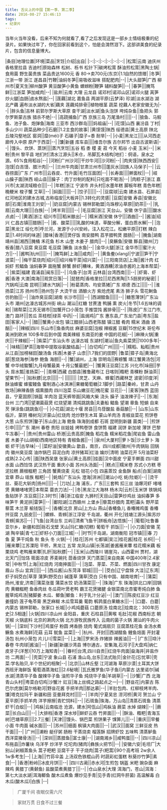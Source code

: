```yaml
---
title: 舌尖上的中国【第一季、第二季】
date: 2016-08-27 15:46:13
tags:
- 纪录片
---
```


当年火当年没看，后来不知为何就看了,看了之后发现这是一部乡土情结极重的纪录片。如果快过年了，你在回家前看到这个，怕是会潸然泪下。这部讲美食的纪录片，包含的信息量博大。

|条目|地理位置|环境|菜品|烹饪|介绍|出自|
|:-:|:-:|:-:|:-:|:-:|:-:|
|松茸|云南 迪庆州 香格里拉县 吉迪村|原始森林 松树、栎书 松针下|碳烤松茸 酥油煎松茸|黑陶土锅|食用菌 野生菌贵族 菜品贵达1600元 香 80->卖700元(东京)|1.1自然的馈赠|
|冬笋|江浙一带 浙江 遂昌县|竹鞭|油焖冬笋||易吸收滋味 搭配肥肉|--|
|大头甜笋|广西 柳州市|夏天生|柳州酸笋 黄豆酸笋小黄鱼 螺蛳粉|鞭笋 辅料酸笋||--|
|春笋|||腌笃鲜||江浙菜 笋加咸肉|--|
|盐井|云南 大理 云龙县 诺邓村|诺邓山区|诺邓火腿 莴笋炒火腿|血肠|卤水熬盐|--|
|莲藕|湖北 嘉鱼县 两湖平原(云梦泽) 珍湖|淡水湖泊 湖北产藕 遍布淡水湖的大省|藕夹 莲藕炖排骨||植物根茎 蔬菜 挖藕人老家安徽无为|--|
|胖头鱼|吉林 前郭尔罗斯大草原 查干湖|淡水湖|鱼头泡饼 垮炖杂鱼||鱼把头 郭尔罗斯蒙古族 猎杀不绝|--|
|高跷捕鱼|广西 京族三岛 万尾渔村|||||--|
|狼鱼、马鲛鱼、池子鱼、炮弹鱼|海南 三亚市 西沙群岛||||妈祖庙|--|
|花馍|山西 襄汾县 丁村|多山少川 蔬菜品种少||石磨||1.2主食的故事|
|黄馍馍|陕西 绥德县|黄土高原 陕北丘陵沟壑地区 窑洞||糜(méi)子 石碾子|糜子=黍 耐旱|--|
|小麦|黑龙江||||从河西走廊传入中原 原产于西亚|--|
|馕|新疆 库车县||||维吾尔族 古尔邦节 出自古波斯语|--|
|馒头、炊饼、蒸饼||||蒸汽烹饪|五谷 稻 黍 稷 麦 菽 今天 稻谷 小麦 玉米|--|
|米粉|贵州 黎平县 地扪村|清水江源头||禾仓，吊脚瓦木结构|地扪：侗语，泉水之源。65%食用稻谷|--|
|河粉|广州沙河||干炒牛河||沙河粉|--|
|肉夹馍|陕西西安||泡馍|白吉馍、腊汁肉||--|
|兰州牛肉面|甘肃兰州市|||蓬灰水|回族人马保子|--|
|云吞捞面|广东 广州市|||云吞皮、竹升面|毛竹压面团|--|
|长寿面||||擀面杖||--|
|岐山臊子面|陕西 岐山县|||臊子：肉丁炒制的配料|只吃面不喝汤|--|
|肉粽子|浙江 嘉兴市|太湖流域粮仓||||--|
|年糕|浙江 宁波市 井头村||水墨年糕 脚板年糕 青色年糕|晚粳米 梭子蟹 艾草||--|
|焖面||||||--|
|饺子||||||--|
|豆腐球|云南 建水县、石屏县|红河地区的建水古城,古称临安||大板井||1.3转化的灵感|
|豆腐|安徽 寿县|安徽北部||石膏|淮南王刘安|--|
|奶豆腐|内蒙古 锡林郭勒盟|乌珠穆沁草原||奶茶||--|
|乳扇|云南大理||||白族|--|
|烤羊背||||||--|
|毛豆腐|浙江 天台山，安徽 休宁县||||酸水点卤|--|
|黄酒|浙江 绍兴市||||稻米酿出|--|
|糯米酒|安徽 休宁|||酒曲||--|
|酱油|绍兴 仁昌古镇|||腊肠||--|
|酱、酸菜|||||乳酸的味道，草酸分解，蛋白质水解|--|
|泡菜|黑龙江 绥化市|呼兰河，发源于小兴安岭，注入松花江。松嫩平原||打糕 辣白菜||1.4时间的味道|
|腊味|香港|||煲仔饭 南安腊鸭 荔芋腊鸭煲 腊肠||--|
|腌鱼|湖南 靖州县|湘西||腌桶 禾花鱼 杉木 山奎 木姜子 腊肉||--|
|臭鳜鱼|安徽 黟县|徽州|刀板香|腊八豆腐 臭豆腐 毛豆腐 |鳜鱼 淡水鱼|--|
|金华火腿|浙江 金华市|||蜜汁火方||--|
|酱鸭|杭州|||||--|
|腌笃鲜|上海|||咸肉||--|
|黄鱼鲞(xǐang)|宁波|||笋干|宁波菜|--|
|梅干菜烧肉|绍兴|||绍兴梅干菜|绍兴菜|--|
|三阳南货店|上海||酱汁肉 红焖虾 煎鲳鱼 油焖春笋 面拖蟹 醉蟹 醉虾|糟味，黄酒酒糟|浓油赤酱的上海本帮菜|--|
|紫菜|福建 霞浦县|闽东||||--|
|乌鱼子|台湾 云林县|台湾西南||||--|
|虾膏、虾酱|香港 大澳|南海|||观赏日落|--|
|琵琶肉|香格里拉|||尼西黑陶||1.5厨房的秘密|
|汽锅鸡|云南 昆明|||建水汽锅||--|
|粉葛蒸肉、均安蒸猪|广东 顺德 西江|||||--|
|淮扬菜|江苏 扬州市||扬州包子 大烫干丝 酒酿火方 紫炝虎尾 素汤 狮子头 雪花鲥鱼 仿豹胎|||--|
|油炸臭豆腐|湖南 长沙市|||||--|
|西湖醋鱼||||||--|
|糖葱薄饼|广东汕头市 潮州|达濠古城苏州街 峡山 潮汕||红糖 甘蔗渣 鸭脯 熏 炭火|冬节|1.6五味的调和|
|锡帮菜|江苏无锡市||加蟹开口小笼包 手推馄饨 酱排骨|||--|
|陈皮|广东江门市,澳门 路环|||苦瓜 茶枝柑|绿茶 中药|--|
|盐焗鸡|广东 惠东县,广东龙门县|粤东||盐田|客家人|--|
|醋|||蟹黄小龙包 镇江醋排|山西老陈醋 镇江醋 肴肉 糯米 酒曲 酒醅||--|
|辣椒|四川 乐山市||鱼香肉丝 麻婆豆腐|泡椒 辣椒酱 豆瓣|15世纪末 哥伦布 美洲到欧洲 100多年后到中国 南美辣椒 东南亚的姜 中国的花椒|--|
|麻辣火锅|重庆|||干辣椒||--|
|紫菜|广东汕头市 达濠古城 东湖村|潮汕|鱼丸紫菜煲||1000多年|--|
|味精|||酽茶||海带中提取谷氨酸结晶|--|
|白切鸡|广州|||||--|
|糯稻、籼稻|贵州 从江县|加榜梯田|酸汤鱼 炜酒|木姜子 山柰||1.7我们的田野|
|鲁菜|獐子岛|黄海北部|葱烧海参|海参 鲍鱼 海胆||--|
|蟹|湖州，上海 崇明岛||赛螃蟹 靖江蟹黄汤包|河蟹 中华绒螯蟹|九月母蟹最美 十月公蟹最肥|--|
|蟹黄汪豆腐|江苏 兴化市|垛田||芋头 戽水瓢|淮扬菜|--|
|青稞|西藏 白朗县|雅鲁藏布江 日喀则|糌粑 青稞粉 酥油茶||望果节|--|
|贴秋膘|北京|||||--|
||||||||
|灵芝、天麻、蜂蜜|西藏林芝 波密|印度洋|酥油蜂蜜 蜂蜜鳗鱼 蜜制酒心冰淇淋||果糖葡萄糖|2.1脚步|
|路菜|秦岭，甘肃 山丹牧场||麻辣香肠 烟熏腊肉 四川泡菜 乐山嫩豆花|槐花蜜 豆花||--|
|麦客|陕西 蓝田县，宁夏固原||锅盔 羊肉泡 蓝天裤带面|风箱大柴 浇头 臊子 油泼辣子||--|
|东海|台州 三门湾||望潮菌菇煲 红烧望潮 清炖跳跳鱼|夫妻船 鲳鱼 望潮 章鱼 短蛸 自来芡 弹涂鱼(跳跳鱼)||--|
|小花菇|湖北十堰 房县|||鸟苷酸盐 香菇酿||--|
|山东|山东临沂，蒙阴 椿树沟|沂蒙山|红烧肉 炝炒野生木耳 蒙山羊肉汤 青椒韭菜花 煎饼卷大葱 山东煎饼|鏊子|东山到上海 鲍鱼 珠海到成都 石斑 昆明到新疆 菌类|--|
|煎饼引申|||||广东 潮州 春卷 贵阳 丝娃娃 烤鸭卷饼 食饼筒 福建 润饼 新加坡 薄饼 巴黎 牛冻春|--|
|贵州|贵州雷山 桥港|云贵高原|腌鱼 稻花鱼 糯米稻花鱼|爬岩鱼 雷山鱼酱 木姜子(山胡椒)西南地区特有 青椒鱼酱||--|
|泉州|大厦村||萝卜饭|沙土萝卜 海蛎 虾干|古早味|--|
|菜籽油|安徽黄山 歙县，南京，四川成都|徽州|牛肉锅贴 回锅肉 徽州臭豆腐 油炸锅巴 蒜泥白肉 凉拌猪耳|红油 煸炒|清明 油菜花开 5月油菜籽成熟|2.2心传|
|面|陕西吴堡 张家山|黄土高原||挂面|汉中面皮 宁夏手擀面 四川甜水面 山西饸饹 武汉热干面 重庆小面 苏州头汤面|--|
|糕点|||糯米卷 苏式小方糕 枣泥拉糕 蕨根糍粑 三角团 蟹黄烧麦 元松 钳花小包 四喜蒸饺 金鱼酥 船点|白案|湖南宜章 莽山 瑶族 糍粑|--|
|蚝烙|广东汕头 澄海|汫洲|||潮汕小吃 蚝(牡蛎)|--|
|烫干丝、葵花大斩肉|扬州|||||--|
|刀功|上海 浦东，广东||三套鸭 扣三丝 油爆河虾 啫啫煲 黄鳝啫啫煲||本帮菜 蓑衣刀法|--|
|冬|黑龙江大海林 杨木沟|云杉|玉米饼 铁锅炖鱼贴饼子 冻豆腐|||2.3时节|
|春|浙江临安 九狮村|天目山|雷笋炒鸡丝 油焖春笋 多味笋干 黄泥拱|雷笋||--|
|鄱阳湖|江西赣州 上堡乡||藜蒿炒腊肉 蒿粑|藠头 野芹菜 藜蒿 木兰芽 榆钱饭||--|
|香椿|北京 房山|上方山 燕山|香椿鱼儿 香椿摊鸡蛋 香椿拌豆腐 九层皮|||--|
|螺蛳、青蛳|浙江淳安 千岛湖，衢州 开化|钱塘江源头|紫苏炒青蛳|紫苏||--|
|飞鱼|台湾台东 兰屿||清煮飞鱼干|拼板舟|达悟族|--|
|葡萄|吐鲁番 亚尔乡，新疆和田|砾石戈壁 天山|玛仁糖(切糕) 葡萄干 抓饭|||--|
|小刀面|安徽 芜湖 陶辛镇|青弋江|虾籽小刀面||江城|--|
|时节|千岛湖，湖南衡阳 冠市镇||||春 刀鱼 夏 笋干炖鱼 秋 鱼头 冬 火锅|--|
|桂花|苏州 七都镇|吴江|桂花酱|桂花 长枳||--|
|雁来蕈|江苏溧阳 平桥，黑龙江 五常 龙凤山镇|长荡湖|姜酱雁来蕈 桂花糯米藕 板栗烧鸡 老鸭雁来蕈|扎肝|贴秋膘|--|
|玉米|山西陵川 锡崖沟，山西霍州 贾村，湖北天门||饸饹 筱面凉皮 荞麦碗托 茴香烧饼 天门蒸菜||来自南美 中国400年|2.4家常|
|中秋节|上海||红烧肉 河南抻面|||--|
|泡菜、芽菜、芥菜、燃面|四川甘孜 康定 眉山 乐山 宜宾|||||--|
|西瓜酱|山东菏泽 郓城|||||--|
|茭白|辽宁盘锦 大洼|辽东湾|虾子焖茭白|草芽 蒲笋(野茭白) 碱蓬草 蒲草|茭白 只有中国、越南培育|--|
|蒲菜|扬州,淮安,济南||蒲菜涨蛋 蒲菜水饺 奶汤蒲菜|||--|
|珠海|广东 珠海|拱北口岸|回锅肉 黄糖糍粑 鱼香肉丝 冬瓜荷叶煲老鸭 霸王花煲猪腱 金银菜南北杏蜜枣炖白肺 鱼腥草炖鸡汤|猪脚姜 木瓜、鲫鱼|鲫鱼：利于乳汁分泌|--|
|澳门|||陈皮红豆沙 红豆姜撞奶 莲子龟苓膏 黑芝麻糊 木瓜雪耳羹 葡韵 鹌鹑蛋白果糖水|||--|
|口蘑、白蘑|内蒙古 锡林郭勒，张家口 长城||小鸡炖蘑菇 口蘑原汤 烩南北||烩南北：300年历史|2.5相逢|
|火锅|四川凉山州 金阳县，重庆 石柱县|||黄喉 毛肚|花椒 西南标志 朝天椒 火锅底料 北京的涮肉火锅 北方游牧民族传入 云南的菌子火锅 潮汕的牛肉火锅|--|
|深圳|下沙村||鸡蛋仔 粉圆 烤香肠 烧肉 葡式焗扇贝 豆腐蒸桂花鱼 金汤水煮鳜鱼 水煮海鲜|花菇 云耳 鱿鱼 盆菜||--|
|杭州、开封|||西湖醋鱼 鲤鱼焙面 开封灌汤包 杭州小笼包 片儿川|雪菜||--|
|上海|||罗宋汤 炸猪排 辣酱油|||--|
|广东|||喼汁 春卷 牛肉球|酱油||--|
|新疆|新疆沙湾县 博尔通古，安集海,石河子||大盘鸡|纳仁 皮牙子(洋葱)|10万上海知青|--|
|眷村|台湾,四川自贡||红烧牛肉面|燊海井|井盐作坊 二两面|--|
|壳菜|宁波 象山县 石浦 渔山岛,台东||法式贻贝|金针花(忘忧草)|壳菜:学名贻贝,半个世纪的相聚|--|
|北京||山林丘壑 江河湖海 草原沙漠|土耳其大饼 西班牙海鲜饭 葡萄酒蒸海虹|||2.6秘境|
|瓦氏雅罗鱼(华子鱼)|内蒙古 达里诺尔|碱水湖|清蒸华子鱼 酸辣华子鱼 油煎华子鱼 炖烧华子鱼|羊胡草||--|
|沙蟹|广西 北海 青山头村||粤菜白切鸡|沙蟹汁 豇豆|海上丝绸之路起点之一|--|
|野韭花|内蒙古 陈巴尔虎旗|莫尔格勒河|野韭花酱 手把羊肉||那达慕|--|
|羊肚包肉、红柳枝烤羊肉、馕|塔克拉玛干 新疆和田 亚曼拜克村|||||--|
|羊肉|宁夏吴忠 涝河桥|黄河 贺兰山 宁夏平原|手抓羊肉 洋芋擦擦|青贮饲料||--|
|石斑鱼|珠海，万山岛||清蒸石斑鱼 清蒸虾干|白蚁||--|
|鸡枞|云南临沧 沧源，建水|阿佤山||鸡枞油 蕨菜 水焯 煳辣||--|
|蕨菜||长白山||||--|
|大排档|香港 深水埗||鲜虾云吞 竹昇面|||--|
|酥油、糌粑|青海玉树|巴塘草原||||2.7三餐|
|天津|||馒头、锅巴菜 煎饼果子 馃箅儿|||--|
|重庆|||早餐小面 牛肉面 碱水面|||--|
|苏州|||细面 枫镇大肉面|||--|
|武汉|||面窝 三鲜豆皮 热干面|||--|
|广州|||濑粉 艇仔粥 肠粉 干蒸烧卖 榴莲酥 招牌虾饺 五味鸭 清蒸鲈鱼 西洋菜猪骨汤|||--|
|深圳|||蒸腊鱼||富士康|--|
|湖南湘乡|||咸鸭蛋|||--|
|四川凉山|布拖县||炸薯块 乌洋芋 炒洋芋 坨坨肉(猪肉)|彝族火把节||--|
|安徽六安|毛坦厂|大别山|剁椒蒸鱼头 蒿子粑粑 豆腐干子 干子烧肉|蒿子(粑蒿)|90个高考班 2w余人 1w多考生|--|
|上海|||竹荪伞盖 上汤双色铁棍山药 时蔬彩虹蛋糕 秋葵炒竹笋||素食|--|
|香港|粉岭||冰皮月饼|||--|
|四川古蔺||赤水河|生煎包 锅盔 米粑 豌杂面 麻辣鸡 黄腊丁(黄颡鱼) 盐酸菜煮黄腊丁|||--|
|仓山泉水|大理 洱海门，苍山|洱海：第七大淡水湖|洱海鲫鱼 酸木瓜煮鱼 爆炒见手青|见手青(红网牛肝菌) 高温解毒 白木瓜(酸木瓜)|白族 |--|

> 广厦千间 夜眠仅需六尺

> 家财万贯 日食不过三餐
